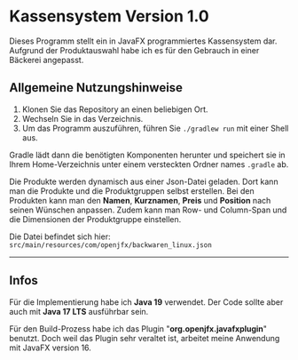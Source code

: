 # Kassensystem Version 1.0

Dieses Programm stellt ein in JavaFX programmiertes Kassensystem dar.
Aufgrund der Produktauswahl habe ich es für den Gebrauch in einer Bäckerei angepasst.

## Allgemeine Nutzungshinweise

1. Klonen Sie das Repository an einen beliebigen Ort.
2. Wechseln Sie in das Verzeichnis.
3. Um das Programm auszuführen, führen Sie `./gradlew run` mit einer Shell aus.

Gradle lädt dann die benötigten Komponenten herunter und speichert sie 
in Ihrem Home-Verzeichnis unter einem versteckten Ordner names `.gradle` ab.

Die Produkte werden dynamisch aus einer Json-Datei geladen.
Dort kann man die Produkte und die Produktgruppen selbst erstellen.
Bei den Produkten kann man den **Namen**, **Kurznamen**, **Preis** und **Position** nach seinen Wünschen anpassen.
Zudem kann man Row- und Column-Span und die Dimensionen der Produktgruppe einstellen.

Die Datei befindet sich hier: `src/main/resources/com/openjfx/backwaren_linux.json`

----

## Infos

Für die Implementierung habe ich **Java 19** verwendet.
Der Code sollte aber auch mit **Java 17 LTS** ausführbar sein.

Für den Build-Prozess habe ich das Plugin "**org.openjfx.javafxplugin**" benutzt.
Doch weil das Plugin sehr veraltet ist, arbeitet meine Anwendung mit JavaFX version 16.
